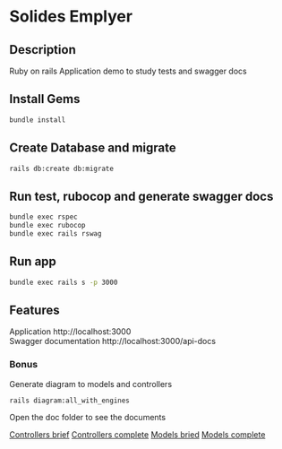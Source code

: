 # Solides Emplyer

## Description
Ruby on rails Application demo to study tests and swagger docs

## Install Gems
```sh
bundle install
```
## Create Database and migrate
```sh
rails db:create db:migrate
```
## Run test, rubocop and generate swagger docs
```sh
bundle exec rspec
bundle exec rubocop
bundle exec rails rswag
```
## Run app
```sh
bundle exec rails s -p 3000
```
## Features
Application http://localhost:3000\
Swagger documentation http://localhost:3000/api-docs


### Bonus

Generate diagram to models and controllers
```sh
rails diagram:all_with_engines
```
Open the doc folder to see the documents

[Controllers brief](/doc/controllers_brief.svg)
[Controllers complete](/doc/controllers_complete.svg)
[Models bried](/doc/models_brief.svg)
[Models complete](/doc/models_complete.svg)
